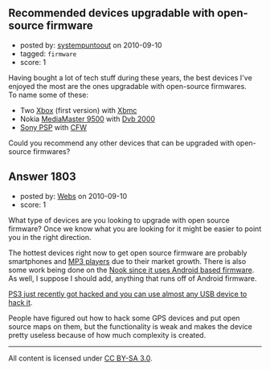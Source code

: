 ## Recommended devices upgradable with open-source firmware

- posted by: [systempuntoout](https://stackexchange.com/users/-1/856-systempuntoout) on 2010-09-10
- tagged: `firmware`
- score: 1

<p>Having bought a lot of tech stuff during these years, the best devices I've enjoyed the most are the ones upgradable with open-source firmwares.<br>
To name some of these:</p>

<ul>
<li>Two <a href="http://en.wikipedia.org/wiki/Xbox" rel="nofollow">Xbox</a> (first version) with <a href="http://www.xbmc.org" rel="nofollow">Xbmc</a></li>
<li>Nokia <a href="http://www.sat-receiver-world.com/media/images/digsat_nokia_9500_thb.jpg" rel="nofollow">MediaMaster 9500</a> with <a href="http://www.dvb2000.org/dvb2000/index.htm" rel="nofollow">Dvb 2000</a>   </li>
<li><a href="http://en.wikipedia.org/wiki/PlayStation_Portable" rel="nofollow">Sony PSP</a> with <a href="http://en.wikipedia.org/wiki/PlayStation_Portable_homebrew" rel="nofollow">CFW</a></li>
</ul>

<p>Could you recommend any other devices that can be upgraded with open-source firmwares?</p>



## Answer 1803

- posted by: [Webs](https://stackexchange.com/users/-1/904-webs) on 2010-09-10
- score: 1

<p>What type of devices are you looking to upgrade with open source firmware? Once we know what you are looking for it might be easier to point you in the right direction.</p>

<p>The hottest devices right now to get open source firmware are probably smartphones and <a href="http://www.rockbox.org/" rel="nofollow">MP3 players</a> due to their market growth. There is also some work being done on the <a href="http://nookdevs.com/Main_Page" rel="nofollow">Nook since it uses Android based firmware</a>. As well, I suppose I should add, anything that runs off of Android firmware.</p>

<p><a href="http://netzke.blogspot.com/" rel="nofollow">PS3 just recently got hacked and you can use almost any USB device to hack it</a>.</p>

<p>People have figured out how to hack some GPS devices and put open source maps on them, but the functionality is weak and makes the device pretty useless because of how much complexity is created.</p>




---

All content is licensed under [CC BY-SA 3.0](https://creativecommons.org/licenses/by-sa/3.0/).
